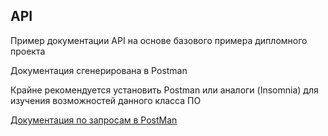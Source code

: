 ## API
Пример документации API на основе базового примера дипломного проекта

Документация сгенерирована в Postman

Крайне рекомендуется установить Postman или аналоги (Insomnia) для изучения возможностей данного класса ПО

[Документация по запросам в PostMan](https://documenter.getpostman.com/view/5037826/SVfJUrSc) 
